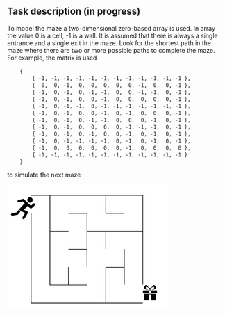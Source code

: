 ## Task description (in progress)

To model the maze a two-dimensional zero-based array is used. In array the value 0 is a cell, -1 is a wall. It is assumed that there is always a single entrance and a single exit in the maze. Look for the shortest path in the maze where there are two or more possible paths to complete the maze.    
For example, the matrix is used

        {
            { -1, -1, -1, -1, -1, -1, -1, -1, -1, -1, -1, -1 },
            {  0,  0, -1,  0,  0,  0,  0,  0, -1,  0,  0, -1 },
            { -1,  0, -1,  0, -1, -1,  0,  0, -1, -1,  0, -1 },
            { -1,  0, -1,  0,  0, -1,  0,  0,  0,  0,  0, -1 },
            { -1,  0, -1, -1,  0, -1, -1, -1, -1, -1, -1, -1 },
            { -1,  0, -1,  0,  0, -1,  0, -1,  0,  0,  0, -1 },
            { -1,  0, -1,  0, -1, -1,  0,  0,  0, -1,  0, -1 },
            { -1,  0, -1,  0,  0,  0,  0, -1, -1, -1,  0, -1 },
            { -1,  0, -1,  0, -1,  0,  0, -1,  0, -1,  0, -1 },
            { -1,  0, -1, -1, -1, -1,  0, -1,  0, -1,  0, -1 },
            { -1,  0,  0,  0,  0,  0,  0, -1,  0,  0,  0,  0 },
            { -1, -1, -1, -1, -1, -1, -1, -1, -1, -1, -1, -1 }
        }

to simulate the next maze

![](/Maze.png)
